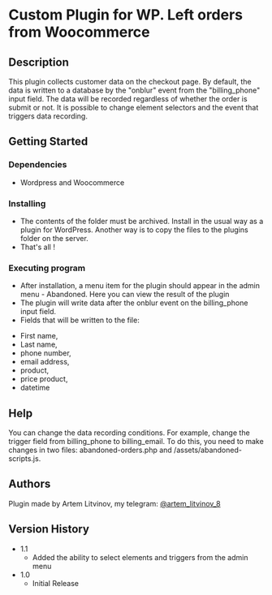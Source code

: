 # Custom Plugin for WP. Left orders from Woocommerce

## Description

This plugin collects customer data on the checkout page.
By default, the data is written to a database by the "onblur" event from the "billing_phone" input field. The data will be recorded regardless of whether the order is submit or not. It is possible to change element selectors and the event that triggers data recording.

## Getting Started


### Dependencies

* Wordpress and Woocommerce

### Installing

* The contents of the folder must be archived. Install in the usual way as a plugin for WordPress. Another way is to copy the files to the plugins folder on the server.
* That's all !

### Executing program

* After installation, a menu item for the plugin should appear in the admin menu - Abandoned. Here you can view the result of the plugin
* The plugin will write data after the onblur event on the billing_phone input field.
* Fields that will be written to the file:
- First name,
- Last name,
- phone number,
- email address,
- product,
- price product,
- datetime

## Help

You can change the data recording conditions. For example, change the trigger field from billing_phone to billing_email.
To do this, you need to make changes in two files: abandoned-orders.php and /assets/abandoned-scripts.js.

## Authors

Plugin made by Artem Litvinov, my telegram:
[@artem_litvinov_8](https://t.me/artem_litvinov_8)

## Version History
* 1.1
    * Added the ability to select elements and triggers from the admin menu
* 1.0
    * Initial Release